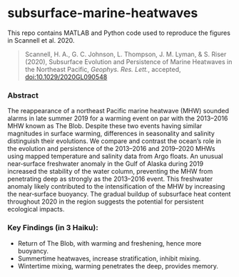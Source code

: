 # subsurface-marine-heatwaves

This repo contains MATLAB and Python code used to reproduce the figures in Scannell et al. 2020.

> Scannell, H. A., G. C. Johnson, L. Thompson, J. M. Lyman, & S. Riser (2020), Subsurface Evolution and Persistence of Marine Heatwaves in the Northeast Pacific, <i>Geophys. Res. Lett.</i>, accepted, [doi:10.1029/2020GL090548](https://doi.org/10.1029/2020GL090548")


### Abstract

The reappearance of a northeast Pacific marine heatwave (MHW) sounded alarms in late summer 2019 for a warming event on par with the 2013–2016 MHW known as The Blob. Despite these two events having similar magnitudes in surface warming, differences in seasonality and salinity distinguish their evolutions. We compare and contrast the ocean’s role in the evolution and persistence of the 2013–2016 and 2019–2020 MHWs using mapped temperature and salinity data from Argo floats. An unusual near‐surface freshwater anomaly in the Gulf of Alaska during 2019 increased the stability of the water column, preventing the MHW from penetrating deep as strongly as the 2013–2016 event. This freshwater anomaly likely contributed to the intensification of the MHW by increasing the near‐surface buoyancy. The gradual buildup of subsurface heat content throughout 2020 in the region suggests the potential for persistent ecological impacts.

### Key Findings (in 3 Haiku):

- Return of The Blob, with warming and freshening, hence more buoyancy.
- Summertime heatwaves, increase stratification, inhibit mixing.
- Wintertime mixing, warming penetrates the deep, provides memory.
 
